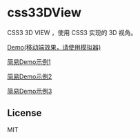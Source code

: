# css33DView
CSS3 3D VIEW ，使用 CSS3 实现的 3D 视角。

[Demo(移动端效果，请使用模拟器)](http://sbco.cc/demo/3dview/html/index.html)

[简易Demo示例1](http://sbco.cc/demo/3dview/html/3dView2.html)

[简易Demo示例2](http://codepen.io/Chokcoco/pen/mAyRGv?editors=1100)

[简易Demo示例3](https://codepen.io/Chokcoco/pen/WGbERo)

## License
MIT

